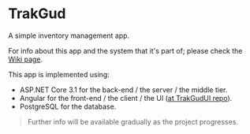 # TrakGud
A simple inventory management app.

For info about this app and the system that it's part of; please check the [Wiki page](https://github.com/navedrasul/TrakGud/wiki).

This app is implemented using:
* ASP.NET Core 3.1 for the back-end / the server / the middle tier.
* Angular for the front-end / the client / the UI ([at TrakGudUI repo](https://github.com/navedrasul/TrakGudUI)).
* PostgreSQL for the database.

> Further info will be available gradually as the project progresses.
